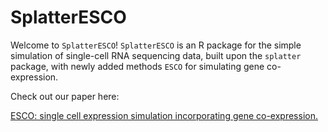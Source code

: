# SplatterESCO


Welcome to ``SplatterESCO``! ``SplatterESCO`` is an R package for the simple simulation of
single-cell RNA sequencing data, built upon the `splatter` package, with newly added methods ``ESCO`` for simulating gene co-expression.

Check out our paper here:

[ESCO: single cell expression simulation incorporating gene co-expression.](https://www.biorxiv.org/content/10.1101/2020.10.20.347211v1)

[scater]: https://github.com/davismcc/scater
[SCE]: https://github.com/drisso/SingleCellExperiment
[contrib]: https://github.com/Bioconductor/Contributions/issues/209
[bioc]: https://bioconductor.org/packages/devel/bioc/html/splatter.html
[vignette]: https://bioconductor.org/packages/devel/bioc/vignettes/splatter/inst/doc/splatter.html
[paper]: http://dx.doi.org/10.1186/s13059-017-1305-0
